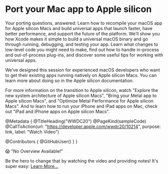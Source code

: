 # Port your Mac app to Apple silicon

Your porting questions, answered: Learn how to recompile your macOS app for Apple silicon Macs and build universal apps that launch faster, have better performance, and support the future of the platform. We’ll show you how Xcode makes it simple to build a universal macOS binary and go through running, debugging, and testing your app. Learn what changes to low-level code you might need to make, find out how to handle in-process and out-of-process plug-ins, and discover some useful tips for working with universal apps.

We’ve designed this session for experienced macOS developers who want to get their existing apps running natively on Apple silicon Macs. You can learn more about doing so in the Apple silicon documentation.

For more information on the transition to Apple silicon, watch "Explore the new system architecture of Apple silicon Macs", "Bring your Metal app to Apple silicon Macs", and "Optimize Metal Performance for Apple silicon Macs". And to learn how to run your iPhone and iPad apps on Mac, check out "iPad and iPhone apps on Apple silicon Macs".

@Metadata {
   @TitleHeading("WWDC20")
   @PageKind(sampleCode)
   @CallToAction(url: "https://developer.apple.com/wwdc20/10214", purpose: link, label: "Watch Video")

   @Contributors {
      @GitHubUser(<replace this with your GitHub handle>)
   }
}

😱 "No Overview Available!"

Be the hero to change that by watching the video and providing notes! It's super easy:
 [Learn More…](https://wwdcnotes.github.io/WWDCNotes/documentation/wwdcnotes/contributing)
